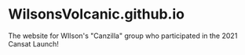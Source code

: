 # WilsonsVolcanic.github.io
The website for WIlson's "Canzilla" group who participated in the 2021 Cansat Launch!
